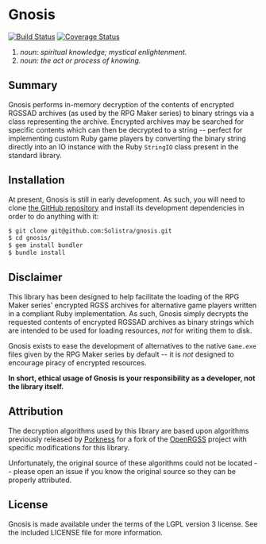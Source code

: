 # Gnosis
[![Build Status](https://travis-ci.org/Solistra/gnosis.svg?branch=master)][travis]
[![Coverage Status](https://coveralls.io/repos/Solistra/gnosis/badge.png?branch=master)][coverage]

1. _noun: spiritual knowledge; mystical enlightenment._
2. _noun: the act or process of knowing._

## Summary
Gnosis performs in-memory decryption of the contents of encrypted RGSSAD archives (as used by the RPG Maker series) to binary strings via a class representing the archive. Encrypted archives may be searched for specific contents which can then be decrypted to a string -- perfect for implementing custom Ruby game players by converting the binary string directly into an IO instance with the Ruby `StringIO` class present in the standard library.

## Installation
At present, Gnosis is still in early development. As such, you will need to clone [the GitHub repository][repo] and install its development dependencies in order to do anything with it:

```sh
$ git clone git@github.com:Solistra/gnosis.git
$ cd gnosis/
$ gem install bundler
$ bundle install
```

## Disclaimer
This library has been designed to help facilitate the loading of the RPG Maker series' encrypted RGSS archives for alternative game players written in a compliant Ruby implementation. As such, Gnosis simply decrypts the requested contents of encrypted RGSSAD archives as binary strings which are intended to be used for loading resources, _not_ for writing them to disk.

Gnosis exists to ease the development of alternatives to the native `Game.exe` files given by the RPG Maker series by default -- it is _not_ designed to encourage piracy of encrypted resources.

**In short, ethical usage of Gnosis is your responsibility as a developer, not the library itself.**

## Attribution
The decryption algorithms used by this library are based upon algorithms previously released by [Porkness][porkness] for a fork of the [OpenRGSS][openrgss] project with specific modifications for this library.

Unfortunately, the original source of these algorithms could not be located -- please open an issue if you know the original source so they can be properly attributed.

## License
Gnosis is made available under the terms of the LGPL version 3 license. See the included LICENSE file for more information.

[coverage]: https://coveralls.io/r/Solistra/gnosis?branch=master
[repo]:     https://www.github.com/Solistra/gnosis
[openrgss]: http://openrgss.org
[porkness]: https://www.github.com/Porkness
[travis]:   https://travis-ci.org/Solistra/gnosis
